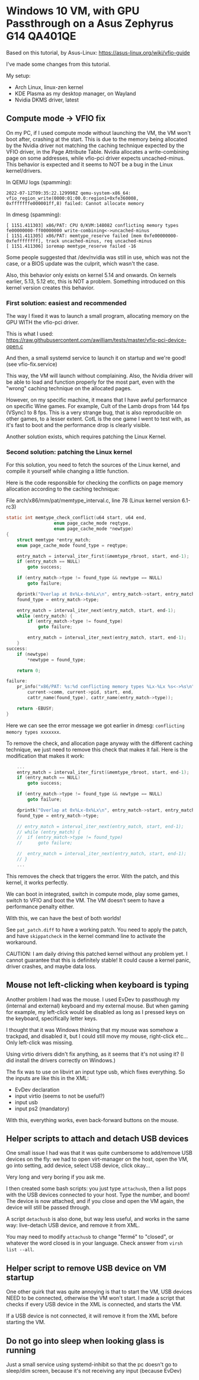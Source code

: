 # Windows 10 VM, with GPU Passthrough on a Asus Zephyrus G14 QA401QE
Based on this tutorial, by Asus-Linux: https://asus-linux.org/wiki/vfio-guide

I've made some changes from this tutorial.

My setup:
- Arch Linux, linux-zen kernel
- KDE Plasma as my desktop manager, on Wayland
- Nvidia DKMS driver, latest

## Compute mode -> VFIO fix
On my PC, if I used compute mode without launching the VM, the VM won't boot after, crashing at the start. This is due to the memory being allocated by the Nvidia driver not matching the caching technique expected by the VFIO driver, in the Page Attribute Table. Nvidia allocates a write-combining page on some addresses, while vfio-pci driver expects uncached-minus. This behavior is expected and it seems to NOT be a bug in the Linux kernel/drivers.

In QEMU logs (spamming):
```
2022-07-12T09:35:22.129998Z qemu-system-x86_64: vfio_region_write(0000:01:00.0:region1+0xfe360008, 0xfffffffe000001ff,8) failed: Cannot allocate memory
```

In dmesg (spamming):
```
[ 1151.411303] x86/PAT: CPU 0/KVM:148082 conflicting memory types fe00000000-ff00000000 write-combining<->uncached-minus
[ 1151.411305] x86/PAT: memtype_reserve failed [mem 0xfe00000000-0xfeffffffff], track uncached-minus, req uncached-minus
[ 1151.411306] ioremap memtype_reserve failed -16
```

Some people suggested that /dev/nvidia was still in use, which was not the case, or a BIOS update was the culprit, which wasn't the case.

Also, this behavior only exists on kernel 5.14 and onwards. On kernels earlier, 5.13, 5.12 etc, this is NOT a problem. Something introduced on this kernel version creates this behavior.

### First solution: easiest and recommended
The way I fixed it was to launch a small program, allocating memory on the GPU WITH the vfio-pci driver.

This is what I used: https://raw.githubusercontent.com/awilliam/tests/master/vfio-pci-device-open.c

And then, a small systemd service to launch it on startup and we're good! (see vfio-fix.service)

This way, the VM will launch without complaining. Also, the Nvidia driver will be able to load and function properly for the most part, even with the "wrong" caching technique on the allocated pages.

However, on my specific machine, it means that I have awful performance on specific Wine games. For example, Cult of the Lamb drops from 144 fps (VSync) to 8 fps. This is a very strange bug, that is also reproducible on other games, to a lesser extent. CotL is the one game I went to test with, as it's fast to boot and the performance drop is clearly visible.

Another solution exists, which requires patching the Linux Kernel.

### Second solution: patching the Linux kernel
For this solution, you need to fetch the sources of the Linux kernel, and compile it yourself while changing a little function.

Here is the code responsible for checking the conflicts on page memory allocation according to the caching technique:


File arch/x86/mm/pat/memtype_interval.c, line 78 (Linux kernel version 6.1-rc3)
```c
static int memtype_check_conflict(u64 start, u64 end,
				  enum page_cache_mode reqtype,
				  enum page_cache_mode *newtype)
{
	struct memtype *entry_match;
	enum page_cache_mode found_type = reqtype;

	entry_match = interval_iter_first(&memtype_rbroot, start, end-1);
	if (entry_match == NULL)
		goto success;

	if (entry_match->type != found_type && newtype == NULL)
		goto failure;

	dprintk("Overlap at 0x%Lx-0x%Lx\n", entry_match->start, entry_match->end);
	found_type = entry_match->type;

	entry_match = interval_iter_next(entry_match, start, end-1);
	while (entry_match) {
		if (entry_match->type != found_type)
			goto failure;

		entry_match = interval_iter_next(entry_match, start, end-1);
	}
success:
	if (newtype)
		*newtype = found_type;

	return 0;

failure:
	pr_info("x86/PAT: %s:%d conflicting memory types %Lx-%Lx %s<->%s\n",
		current->comm, current->pid, start, end,
		cattr_name(found_type), cattr_name(entry_match->type));

	return -EBUSY;
}
```

Here we can see the error message we got earlier in dmesg: `conflicting memory types xxxxxxx`.

To remove the check, and allocation page anyway with the different caching technique, we just need to remove this check that makes it fail. Here is the modification that makes it work:

```c
    ...
	entry_match = interval_iter_first(&memtype_rbroot, start, end-1);
	if (entry_match == NULL)
		goto success;

	if (entry_match->type != found_type && newtype == NULL)
		goto failure;

	dprintk("Overlap at 0x%Lx-0x%Lx\n", entry_match->start, entry_match->end);
	found_type = entry_match->type;

	// entry_match = interval_iter_next(entry_match, start, end-1);
	// while (entry_match) {
	// 	if (entry_match->type != found_type)
	// 		goto failure;

	// 	entry_match = interval_iter_next(entry_match, start, end-1);
	// }
    ...
```

This removes the check that triggers the error. With the patch, and this kernel, it works perfectly.

We can boot in integrated, switch in compute mode, play some games, switch to VFIO and boot the VM. The VM doesn't seem to have a performance penalty either.

With this, we can have the best of both worlds!

See `pat_patch.diff` to have a working patch. You need to apply the patch, and have `skippatcheck` in the kernel command line to activate the workaround.

CAUTION: I am daily driving this patched kernel without any problem yet. I cannot guarantee that this is definitely stable! It could cause a kernel panic, driver crashes, and maybe data loss.

## Mouse not left-clicking when keyboard is typing
Another problem I had was the mouse. I used EvDev to passthough my (internal and external) keyboard and my external mouse. But when gaming for example, my left-click would be disabled as long as I pressed keys on the keyboard, specifically letter keys.

I thought that it was Windows thinking that my mouse was somehow a trackpad, and disabled it, but I could still move my mouse, right-click etc... Only left-click was missing.

Using virtio drivers didn't fix anything, as it seems that it's not using it? (I did install the drivers correctly on Windows.)

The fix was to use on libvirt an input type usb, which fixes everything. So the inputs are like this in the XML:

- EvDev declaration
- input virtio (seems to not be useful?)
- input usb
- input ps2 (mandatory)

With this, everything works, even back-forward buttons on the mouse.

## Helper scripts to attach and detach USB devices
One small issue I had was that it was quite cumbersome to add/remove USB devices on the fly: we had to open virt-manager on the host, open the VM, go into setting, add device, select USB device, click okay...

Very long and very boring if you ask me.

I then created some bash scripts: you just type `attachusb`, then a list pops with the USB devices connected to your host. Type the number, and boom! The device is now attached, and if you close and open the VM again, the device will still be passed through.

A script `detachusb` is also done, but way less useful, and works in the same way: live-detach  USB device, and remove it from XML.

You may need to modify `attachusb` to change "fermé" to "closed", or whatever the word closed is in your language. Check answer from `virsh list --all`.

## Helper script to remove USB device on VM startup
One other quirk that was quite annoying is that to start the VM, USB devices NEED to be connected, otherwise the VM won't start. I made a script that checks if every USB device in the XML is connected, and starts the VM.

If a USB device is not connected, it will remove it from the XML before starting the VM.

## Do not go into sleep when looking glass is running
Just a small service using systemd-inhibit so that the pc doesn't go to sleep/dim screen, because it's not receiving any input (because EvDev)
